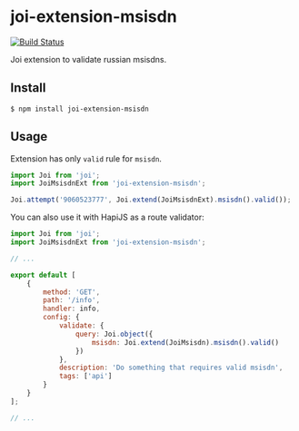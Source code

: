 # joi-extension-msisdn

[![Build Status](https://travis-ci.org/Dalee/joi-extension-msisdn.svg?branch=master)](https://travis-ci.org/Dalee/joi-extension-msisdn)

Joi extension to validate russian msisdns.

## Install

```
$ npm install joi-extension-msisdn
```

## Usage

Extension has only `valid` rule for `msisdn`.

```js
import Joi from 'joi';
import JoiMsisdnExt from 'joi-extension-msisdn';

Joi.attempt('9060523777', Joi.extend(JoiMsisdnExt).msisdn().valid());
```

You can also use it with HapiJS as a route validator:

```js
import Joi from 'joi';
import JoiMsisdnExt from 'joi-extension-msisdn';

// ...

export default [
    {
        method: 'GET',
        path: '/info',
        handler: info,
        config: {
            validate: {
                query: Joi.object({
                    msisdn: Joi.extend(JoiMsisdn).msisdn().valid()
                })
            },
            description: 'Do something that requires valid msisdn',
            tags: ['api']
        }
    }
];

// ...
```
